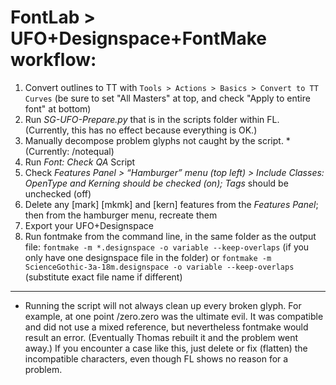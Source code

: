 # FontLab > UFO+Designspace+FontMake workflow:

1. Convert outlines to TT with `Tools > Actions > Basics > Convert to TT Curves` (be sure to set "All Masters" at top, and check "Apply to entire font" at bottom)
1. Run _SG-UFO-Prepare.py_ that is in the scripts folder within FL. (Currently, this has no effect because everything is OK.)
1. Manually decompose problem glyphs not caught by the script. *  (Currently: /notequal)
1. Run _Font: Check QA_ Script
1. Check _Features Panel > “Hamburger” menu (top left) > Include Classes: _OpenType_ and _Kerning_ should be checked (on); Tags_ should be unchecked (off)
1. Delete any [mark] [mkmk] and [kern] features from the _Features Panel_; then from the hamburger menu, recreate them
1. Export your UFO+Designspace
1. Run fontmake from the command line, in the same folder as the output file:
`fontmake -m *.designspace -o variable --keep-overlaps` (if you only have one designspace file in the folder)
or 
`fontmake -m ScienceGothic-3a-18m.designspace -o variable --keep-overlaps` (substitute exact file name if different)
----
* Running the script will not always clean up every broken glyph. For example, at one point /zero.zero was the ultimate evil. It was compatible and did not use a mixed reference, but nevertheless fontmake would result an error. (Eventually Thomas rebuilt it and the problem went away.) If you encounter a case like this, just delete or fix (flatten) the incompatible characters, even though FL shows no reason for a problem.
